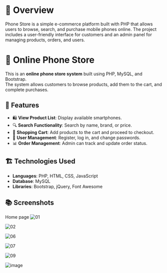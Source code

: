 
# 🎨 Overview

Phone Store is a simple e-commerce platform built with PHP that allows users to browse, search, and purchase mobile phones online. 
The project includes a user-friendly interface for customers and an admin panel for managing products, orders, and users.

# 🛒 Online Phone Store

This is an **online phone store system** built using PHP, MySQL, and Bootstrap.  
The system allows customers to browse products, add them to the cart, and complete purchases.

## 🚀 Features

- 🛍️ **View Product List**: Display available smartphones.
- 🔍 **Search Functionality**: Search by name, brand, or price.
- 🛒 **Shopping Cart**: Add products to the cart and proceed to checkout.
- 👤 **User Management**: Register, log in, and change passwords.
- 📊 **Order Management**: Admin can track and update order status.

## 🏗️ Technologies Used

- **Languages**: PHP, HTML, CSS, JavaScript
- **Database**: MySQL
- **Libraries**: Bootstrap, jQuery, Font Awesome

## 📚 Screenshots
Home page
![01](https://github.com/user-attachments/assets/a1066f5d-d69b-4ffa-9082-fe152a65f0ce)

![02](https://github.com/user-attachments/assets/8d8ae099-9aae-4924-89af-b889e24dd351)

![06](https://github.com/user-attachments/assets/5d4cabef-33af-4b62-8c45-929a1217624e)

![07](https://github.com/user-attachments/assets/06067e90-6d20-471d-bed4-d9ff6ca2babf)

![09](https://github.com/user-attachments/assets/2ce8b339-867b-41c5-bb5a-779a3de05fc8)

![image](https://github.com/user-attachments/assets/b972f7d9-fa34-4092-84ec-45197e5c0058)






